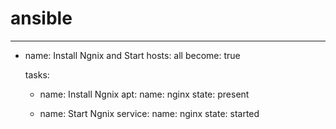 # ansible


---
- name: Install Ngnix and Start
  hosts: all
  become: true

  tasks:
    - name: Install Ngnix
      apt:
       name: nginx
       state: present

    - name: Start Ngnix
      service:
       name: nginx
       state: started
